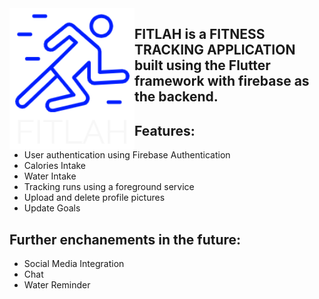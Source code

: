 <img src="https://github.com/shantatei/fitlah/blob/master/images/fitlahlogo-light.png" align="left" width="200">

## FITLAH is a FITNESS TRACKING APPLICATION built using the Flutter framework with firebase as the backend.

## Features:
- User authentication using Firebase Authentication
- Calories Intake
- Water Intake
- Tracking runs using a foreground service
- Upload and delete profile pictures
- Update Goals


## Further enchanements in the future:
- Social Media Integration
- Chat 
- Water Reminder 



